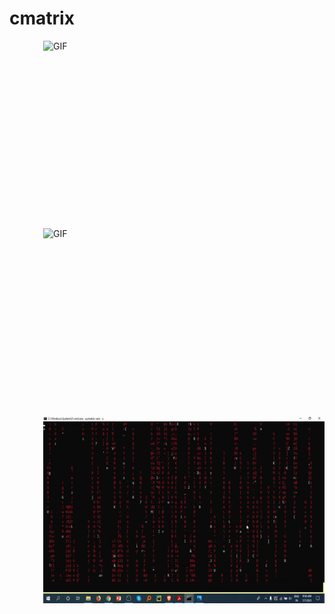 # cmatrix
 <img align="right" alt="GIF" src="https://github.com/HotuRam/cmatrix/blob/main/gifs/matrix.gif?raw=true" width="450" height="300" />
 <img align="right" alt="GIF" src="https://github.com/HotuRam/cmatrix/blob/main/gifs/mixed-%20matrix.gif?raw=true" width="450" height="300" />
 <img align="right" alt="GIF" src="https://github.com/HotuRam/cmatrix/blob/main/gifs/red%20matrix.gif?raw=true" width="450" height="300" />

